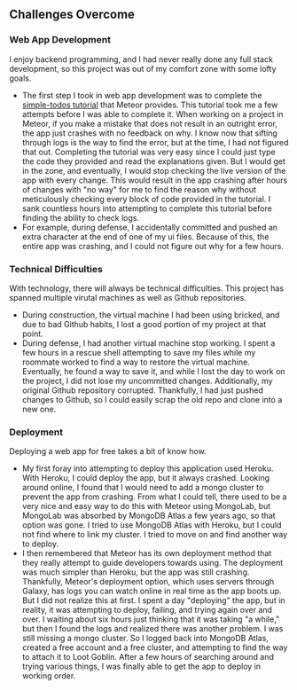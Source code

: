 ## Challenges Overcome ##

### Web App Development ###
I enjoy backend programming, and I had never really done any full stack development, so this project was out of my comfort zone with some lofty goals.
- The first step I took in web app development was to complete the [simple-todos tutorial](https://react-tutorial.meteor.com/) that Meteor provides.
This tutorial took me a few attempts before I was able to complete it. When working on a project in Meteor, if you make a mistake that does not result 
in an outright error, the app just crashes with no feedback on why. I know now that sifting through logs is the way to find the error, but at the 
time, I had not figured that out. Completing the tutorial was very easy since I could just type the code they provided and read the explanations given.
But I would get in the zone, and eventually, I would stop checking the live version of the app with every change. This would result in the app crashing
after hours of changes with "no way" for me to find the reason why without meticulously checking every block of code provided in the tutorial. I sank
countless hours into attempting to complete this tutorial before finding the ability to check logs.
- For example, during defense, I accidentally committed and pushed an extra character at the end of one of my ui files. Because of this, the entire
app was crashing, and I could not figure out why for a few hours.

### Technical Difficulties ###
With technology, there will always be technical difficulties. This project has spanned multiple virutal machines as well as Github repositories.
- During construction, the virtual machine I had been using bricked, and due to bad Github habits, I lost a good portion of my project at that point.
- During defense, I had another virtual machine stop working. I spent a few hours in a rescue shell attempting to save my files while my roommate
worked to find a way to restore the virtual machine. Eventually, he found a way to save it, and while I lost the day to work on the project, I did not
lose my uncommitted changes. Additionally, my original Github repository corrupted. Thankfully, I had just pushed changes to Github, so I could easily
scrap the old repo and clone into a new one.

### Deployment ###
Deploying a web app for free takes a bit of know how.
- My first foray into attempting to deploy this application used Heroku. With Heroku, I could deploy the app, but it always crashed. Looking around
online, I found that I would need to add a mongo cluster to prevent the app from crashing. From what I could tell, there used to be a very nice and
easy way to do this with Meteor using MongoLab, but MongoLab was absorbed by MongoDB Atlas a few years ago, so that option was gone. I tried to use
MongoDB Atlas with Heroku, but I could not find where to link my cluster. I tried to move on and find another way to deploy.
- I then remembered that Meteor has its own deployment method that they really attempt to guide developers towards using. The deployment was much simpler
than Heroku, but the app was still crashing. Thankfully, Meteor's deployment option, which uses servers through Galaxy, has logs you can watch online in
real time as the app boots up. But I did not realize this at first. I spent a day "deploying" the app, but in reality, it was attempting to deploy, failing,
and trying again over and over. I waiting about six hours just thinking that it was taking "a while," but then I found the logs and realized there was another
problem. I was still missing a mongo cluster. So I logged back into MongoDB Atlas, created a free account and a free cluster, and attempting to find the
way to attach it to Loot Goblin. After a few hours of searching around and trying various things, I was finally able to get the app to deploy in working order.
